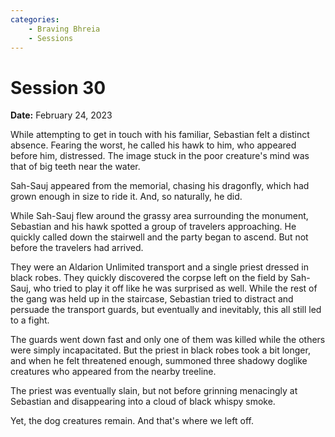 ```yaml
---
categories:
    - Braving Bhreia
    - Sessions
---
```


# Session 30

**Date:** February 24, 2023

While attempting to get in touch with his familiar, Sebastian felt a distinct absence. Fearing the worst, he called his hawk to him, who appeared before him, distressed. The image stuck in the poor creature's mind was that of big teeth near the water.

Sah-Sauj appeared from the memorial, chasing his dragonfly, which had grown enough in size to ride it. And, so naturally, he did.

While Sah-Sauj flew around the grassy area surrounding the monument, Sebastian and his hawk spotted a group of travelers approaching. He quickly called down the stairwell and the party began to ascend. But not before the travelers had arrived.

They were an Aldarion Unlimited transport and a single priest dressed in black robes. They quickly discovered the corpse left on the field by Sah-Sauj, who tried to play it off like he was surprised as well. While the rest of the gang was held up in the staircase, Sebastian tried to distract and persuade the transport guards, but eventually and inevitably, this all still led to a fight.

The guards went down fast and only one of them was killed while the others were simply incapacitated. But the priest in black robes took a bit longer, and when he felt threatened enough, summoned three shadowy doglike creatures who appeared from the nearby treeline.

The priest was eventually slain, but not before grinning menacingly at Sebastian and disappearing into a cloud of black whispy smoke.

Yet, the dog creatures remain. And that's where we left off.
